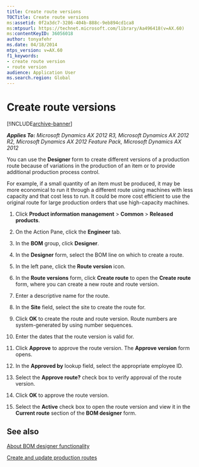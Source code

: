 ```yaml
---
title: Create route versions
TOCTitle: Create route versions
ms:assetid: 0f2a3dc7-3286-404b-888c-9eb894cd1ca8
ms:mtpsurl: https://technet.microsoft.com/library/Aa496418(v=AX.60)
ms:contentKeyID: 36056018
author: tonyafehr
ms.date: 04/18/2014
mtps_version: v=AX.60
f1_keywords:
- create route version
- route version
audience: Application User
ms.search.region: Global
---
```


# Create route versions 


[!INCLUDE[archive-banner](includes/archive-banner.md)]


_**Applies To:** Microsoft Dynamics AX 2012 R3, Microsoft Dynamics AX 2012 R2, Microsoft Dynamics AX 2012 Feature Pack, Microsoft Dynamics AX 2012_

You can use the **Designer** form to create different versions of a production route because of variations in the production of an item or to provide additional production process control.

For example, if a small quantity of an item must be produced, it may be more economical to run it through a different route using machines with less capacity and that cost less to run. It could be more cost efficient to use the original route for large production orders that use high-capacity machines.

1.  Click **Product information management** \> **Common** \> **Released products**.

2.  On the Action Pane, click the **Engineer** tab.

3.  In the **BOM** group, click **Designer**.

4.  In the **Designer** form, select the BOM line on which to create a route.

5.  In the left pane, click the **Route version** icon.

6.  In the **Route versions** form, click **Create route** to open the **Create route** form, where you can create a new route and route version.

7.  Enter a descriptive name for the route.

8.  In the **Site** field, select the site to create the route for.

9.  Click **OK** to create the route and route version. Route numbers are system-generated by using number sequences.

10. Enter the dates that the route version is valid for.

11. Click **Approve** to approve the route version. The **Approve version** form opens.

12. In the **Approved by** lookup field, select the appropriate employee ID.

13. Select the **Approve route?** check box to verify approval of the route version.

14. Click **OK** to approve the route version.

15. Select the **Active** check box to open the route version and view it in the **Current route** section of the **BOM designer** form.

## See also

[About BOM designer functionality](about-bom-designer-functionality.md)

[Create and update production routes](create-and-update-production-routes.md)

  


